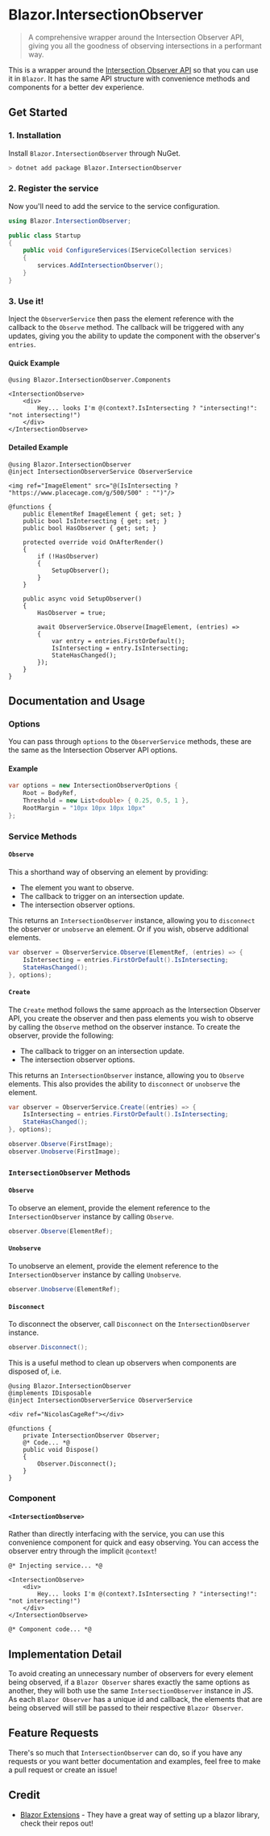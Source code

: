# Blazor.IntersectionObserver

> A comprehensive wrapper around the Intersection Observer API, giving you all the goodness of observing intersections in a performant way.

This is a wrapper around the [Intersection Observer API](https://developer.mozilla.org/en-US/docs/Web/API/Intersection_Observer_API) so that you can use it in `Blazor`. It has the same API structure with convenience methods and components for a better dev experience.

## Get Started

### 1. Installation

Install `Blazor.IntersectionObserver` through NuGet.

```bash
> dotnet add package Blazor.IntersectionObserver
```

### 2. Register the service

Now you'll need to add the service to the service configuration.

```cs
using Blazor.IntersectionObserver;

public class Startup
{
    public void ConfigureServices(IServiceCollection services)
    {
        services.AddIntersectionObserver();
    }
}
```

### 3. Use it!

Inject the `ObserverService` then pass the element reference with the callback to the `Observe` method. The callback will be triggered with any updates, giving you the ability to update the component with the observer's `entries`.

#### Quick Example

```razor
@using Blazor.IntersectionObserver.Components

<IntersectionObserve>
    <div>
        Hey... looks I'm @(context?.IsIntersecting ? "intersecting!": "not intersecting!")
    </div>
</IntersectionObserve>
```

#### Detailed Example

```razor
@using Blazor.IntersectionObserver
@inject IntersectionObserverService ObserverService

<img ref="ImageElement" src="@(IsIntersecting ? "https://www.placecage.com/g/500/500" : "")"/>

@functions {
    public ElementRef ImageElement { get; set; }
    public bool IsIntersecting { get; set; }
    public bool HasObserver { get; set; }
    
    protected override void OnAfterRender() 
    {
        if (!HasObserver) 
        {
            SetupObserver();
        }
    }

    public async void SetupObserver()
    {
        HasObserver = true;

        await ObserverService.Observe(ImageElement, (entries) =>
        {
            var entry = entries.FirstOrDefault();
            IsIntersecting = entry.IsIntersecting;
            StateHasChanged();
        });
    }
}
```

## Documentation and Usage

### Options

You can pass through `options` to the `ObserverService` methods, these are the same as the Intersection Observer API options.

#### Example

```cs
var options = new IntersectionObserverOptions {
    Root = BodyRef, 
    Threshold = new List<double> { 0.25, 0.5, 1 },
    RootMargin = "10px 10px 10px 10px"
};
```

### Service Methods

#### `Observe`

This a shorthand way of observing an element by providing:
- The element you want to observe.
- The callback to trigger on an intersection update.
- The intersection observer options.

This returns an `IntersectionObserver` instance, allowing you to `disconnect` the observer or `unobserve` an element. Or if you wish, observe additional elements.

```cs
var observer = ObserverService.Observe(ElementRef, (entries) => {
    IsIntersecting = entries.FirstOrDefault().IsIntersecting;
    StateHasChanged();
}, options);
```

#### `Create`

The `Create` method follows the same approach as the Intersection Observer API, you create the observer and then pass elements you wish to observe by calling the `Observe` method on the observer instance. To create the observer, provide the following:

- The callback to trigger on an intersection update.
- The intersection observer options.

This returns an `IntersectionObserver` instance, allowing you to `Observe` elements. This also provides the ability to `disconnect` or `unobserve` the element.

```cs
var observer = ObserverService.Create((entries) => {
    IsIntersecting = entries.FirstOrDefault().IsIntersecting;
    StateHasChanged();
}, options);

observer.Observe(FirstImage);
observer.Unobserve(FirstImage);
```

### `IntersectionObserver` Methods

#### `Observe` 

To observe an element, provide the element reference to the `IntersectionObserver` instance by calling `Observe`.

```cs
observer.Observe(ElementRef);
```

#### `Unobserve`
To unobserve an element, provide the element reference to the `IntersectionObserver` instance by calling `Unobserve`.

```cs
observer.Unobserve(ElementRef);
```

#### `Disconnect`
To disconnect the observer, call `Disconnect` on the `IntersectionObserver` instance.

```cs
observer.Disconnect();
```

This is a useful method to clean up observers when components are disposed of, i.e.

```razor
@using Blazor.IntersectionObserver
@implements IDisposable
@inject IntersectionObserverService ObserverService

<div ref="NicolasCageRef"></div>

@functions {
    private IntersectionObserver Observer;
    @* Code... *@
    public void Dispose()
    {
        Observer.Disconnect();
    }
}

```

### Component

#### `<IntersectionObserve>`

Rather than directly interfacing with the service, you can use this convenience component for quick and easy observing. You can access the observer entry through the implicit `@context`!

```razor
@* Injecting service... *@

<IntersectionObserve>
    <div>
        Hey... looks I'm @(context?.IsIntersecting ? "intersecting!": "not intersecting!")
    </div>
</IntersectionObserve>

@* Component code... *@
```

## Implementation Detail
To avoid creating an unnecessary number of observers for every element being observed, if a `Blazor Observer` shares exactly the same options as another, they will both use the same `IntersectionObserver` instance in JS. As each `Blazor Observer` has a unique id and callback, the elements that are being observed will still be passed to their respective `Blazor Observer`.

## Feature Requests
There's so much that `IntersectionObserver` can do, so if you have any requests or you want better documentation and examples, feel free to make a pull request or create an issue!

## Credit

- [Blazor Extensions](https://github.com/BlazorExtensions) - They have a great way of setting up a blazor library, check their repos out!






